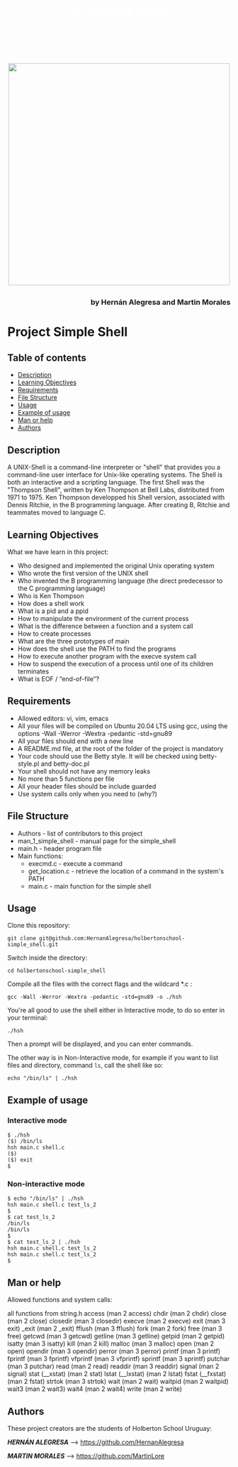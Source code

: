 <h1 align="center" style="color:#FFFFFF"> C - Simple Shell<h1>

<br>

<p align="center">
  <img src="https://blog.holbertonschool.com/wp-content/uploads/2019/04/instagram_feed180.jpg" width="500" />
</p>

<h3 align="right">by Hernán Alegresa and Martin Morales<h3>

# Project Simple Shell 

## Table of contents

- [Description](#description)
- [Learning Objectives](#learning-objectives)
- [Requirements](#requirements)
- [File Structure](#file-structure)
- [Usage](#usage)
- [Example of usage](#Example-of-usage)
- [Man or help](#man-or-help)
- [Authors](#authors)

## Description

A UNIX-Shell is a command-line interpreter or "shell" that provides you a command-line user interface for Unix-like operating systems. The Shell is both an interactive and a scripting language. The first Shell was the "Thompson Shell", written by Ken Thompson at Bell Labs, distributed from 1971 to 1975. Ken Thompson developped his Shell version, associated with Dennis Ritchie, in the B programming language. After creating B, Ritchie and teammates moved to language C.

## Learning Objectives 

What we have learn in this project:
- Who designed and implemented the original Unix operating system
- Who wrote the first version of the UNIX shell
- Who invented the B programming language (the direct predecessor to the C programming language)
- Who is Ken Thompson
- How does a shell work
- What is a pid and a ppid
- How to manipulate the environment of the current process
- What is the difference between a function and a system call
- How to create processes
- What are the three prototypes of main
- How does the shell use the PATH to find the programs
- How to execute another program with the execve system call
- How to suspend the execution of a process until one of its children terminates
- What is EOF / “end-of-file”?

## Requirements

- Allowed editors: vi, vim, emacs
- All your files will be compiled on Ubuntu 20.04 LTS using gcc, using the options -Wall -Werror -Wextra -pedantic -std=gnu89
- All your files should end with a new line
- A README.md file, at the root of the folder of the project is mandatory
- Your code should use the Betty style. It will be checked using betty-style.pl and betty-doc.pl
- Your shell should not have any memory leaks
- No more than 5 functions per file
- All your header files should be include guarded
- Use system calls only when you need to (why?)

## File Structure

- Authors - list of contributors to this project
- man_1_simple_shell - manual page for the simple_shell
- main.h - header program file
- Main functions:
  - execmd.c - execute a command
  - get_location.c - retrieve the location of a command in the system's PATH
  - main.c - main function for the simple shell

## Usage

Clone this repository: <br>
```
git clone git@github.com:HernanAlegresa/holbertonschool-simple_shell.git
```
Switch inside the directory: 
```
cd holbertonschool-simple_shell
```
Compile all the files with the correct flags and the wildcard *.c :
```
gcc -Wall -Werror -Wextra -pedantic -std=gnu89 -o ./hsh
```
You're all good to use the shell either in Interactive mode, to do so enter in your terminal:
```
./hsh
```
Then a prompt will be displayed, and you can enter commands.

The other way is in Non-Interactive mode, for example if you want to list files and directory, command ```ls```, call the shell like so:
```
echo "/bin/ls" | ./hsh
```

## Example of usage
### Interactive mode
```
$ ./hsh
($) /bin/ls
hsh main.c shell.c
($)
($) exit
$
```

### Non-interactive mode
```
$ echo "/bin/ls" | ./hsh
hsh main.c shell.c test_ls_2
$
$ cat test_ls_2
/bin/ls
/bin/ls
$
$ cat test_ls_2 | ./hsh
hsh main.c shell.c test_ls_2
hsh main.c shell.c test_ls_2
$
```

## Man or help

Allowed functions and system calls:

all functions from string.h
access (man 2 access)
chdir (man 2 chdir)
close (man 2 close)
closedir (man 3 closedir)
execve (man 2 execve)
exit (man 3 exit)
_exit (man 2 _exit)
fflush (man 3 fflush)
fork (man 2 fork)
free (man 3 free)
getcwd (man 3 getcwd)
getline (man 3 getline)
getpid (man 2 getpid)
isatty (man 3 isatty)
kill (man 2 kill)
malloc (man 3 malloc)
open (man 2 open)
opendir (man 3 opendir)
perror (man 3 perror)
printf (man 3 printf)
fprintf (man 3 fprintf)
vfprintf (man 3 vfprintf)
sprintf (man 3 sprintf)
putchar (man 3 putchar)
read (man 2 read)
readdir (man 3 readdir)
signal (man 2 signal)
stat (__xstat) (man 2 stat)
lstat (__lxstat) (man 2 lstat)
fstat (__fxstat) (man 2 fstat)
strtok (man 3 strtok)
wait (man 2 wait)
waitpid (man 2 waitpid)
wait3 (man 2 wait3)
wait4 (man 2 wait4)
write (man 2 write)

## Authors

These project creators are the students of Holberton School Uruguay:

***HERNÁN ALEGRESA*** --> https://github.com/HernanAlegresa

***MARTIN MORALES*** --> https://github.com/MartinLore
